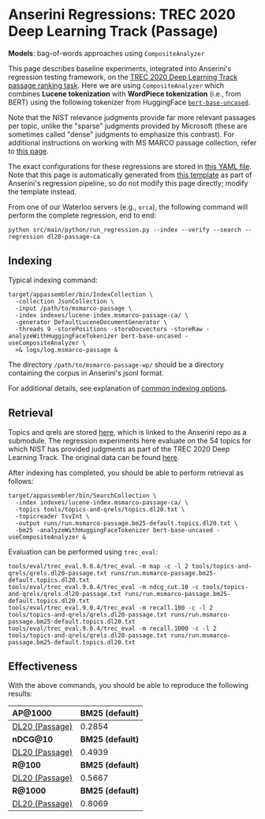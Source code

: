 # Anserini Regressions: TREC 2020 Deep Learning Track (Passage)

**Models**: bag-of-words approaches using `CompositeAnalyzer`

This page describes baseline experiments, integrated into Anserini's regression testing framework, on the [TREC 2020 Deep Learning Track passage ranking task](https://trec.nist.gov/data/deep2020.html).
Here we are using `CompositeAnalyzer` which combines **Lucene tokenization** with **WordPiece tokenization** (i.e., from BERT) using the following tokenizer from HuggingFace [`bert-base-uncased`](https://huggingface.co/bert-base-uncased).

Note that the NIST relevance judgments provide far more relevant passages per topic, unlike the "sparse" judgments provided by Microsoft (these are sometimes called "dense" judgments to emphasize this contrast).
For additional instructions on working with MS MARCO passage collection, refer to [this page](experiments-msmarco-passage.md).

The exact configurations for these regressions are stored in [this YAML file](../../src/main/resources/regression/dl20-passage-ca.yaml).
Note that this page is automatically generated from [this template](../../src/main/resources/docgen/templates/dl20-passage-ca.template) as part of Anserini's regression pipeline, so do not modify this page directly; modify the template instead.

From one of our Waterloo servers (e.g., `orca`), the following command will perform the complete regression, end to end:

```
python src/main/python/run_regression.py --index --verify --search --regression dl20-passage-ca
```

## Indexing

Typical indexing command:

```
target/appassembler/bin/IndexCollection \
  -collection JsonCollection \
  -input /path/to/msmarco-passage \
  -index indexes/lucene-index.msmarco-passage-ca/ \
  -generator DefaultLuceneDocumentGenerator \
  -threads 9 -storePositions -storeDocvectors -storeRaw -analyzeWithHuggingFaceTokenizer bert-base-uncased -useCompositeAnalyzer \
  >& logs/log.msmarco-passage &
```

The directory `/path/to/msmarco-passage-wp/` should be a directory containing the corpus in Anserini's jsonl format.

For additional details, see explanation of [common indexing options](../../docs/common-indexing-options.md).

## Retrieval

Topics and qrels are stored [here](https://github.com/castorini/anserini-tools/tree/master/topics-and-qrels), which is linked to the Anserini repo as a submodule.
The regression experiments here evaluate on the 54 topics for which NIST has provided judgments as part of the TREC 2020 Deep Learning Track.
The original data can be found [here](https://trec.nist.gov/data/deep2020.html).

After indexing has completed, you should be able to perform retrieval as follows:

```
target/appassembler/bin/SearchCollection \
  -index indexes/lucene-index.msmarco-passage-ca/ \
  -topics tools/topics-and-qrels/topics.dl20.txt \
  -topicreader TsvInt \
  -output runs/run.msmarco-passage.bm25-default.topics.dl20.txt \
  -bm25 -analyzeWithHuggingFaceTokenizer bert-base-uncased -useCompositeAnalyzer &
```

Evaluation can be performed using `trec_eval`:

```
tools/eval/trec_eval.9.0.4/trec_eval -m map -c -l 2 tools/topics-and-qrels/qrels.dl20-passage.txt runs/run.msmarco-passage.bm25-default.topics.dl20.txt
tools/eval/trec_eval.9.0.4/trec_eval -m ndcg_cut.10 -c tools/topics-and-qrels/qrels.dl20-passage.txt runs/run.msmarco-passage.bm25-default.topics.dl20.txt
tools/eval/trec_eval.9.0.4/trec_eval -m recall.100 -c -l 2 tools/topics-and-qrels/qrels.dl20-passage.txt runs/run.msmarco-passage.bm25-default.topics.dl20.txt
tools/eval/trec_eval.9.0.4/trec_eval -m recall.1000 -c -l 2 tools/topics-and-qrels/qrels.dl20-passage.txt runs/run.msmarco-passage.bm25-default.topics.dl20.txt
```

## Effectiveness

With the above commands, you should be able to reproduce the following results:

| **AP@1000**                                                                                                  | **BM25 (default)**|
|:-------------------------------------------------------------------------------------------------------------|-----------|
| [DL20 (Passage)](https://trec.nist.gov/data/deep2020.html)                                                   | 0.2854    |
| **nDCG@10**                                                                                                  | **BM25 (default)**|
| [DL20 (Passage)](https://trec.nist.gov/data/deep2020.html)                                                   | 0.4939    |
| **R@100**                                                                                                    | **BM25 (default)**|
| [DL20 (Passage)](https://trec.nist.gov/data/deep2020.html)                                                   | 0.5667    |
| **R@1000**                                                                                                   | **BM25 (default)**|
| [DL20 (Passage)](https://trec.nist.gov/data/deep2020.html)                                                   | 0.8069    |
